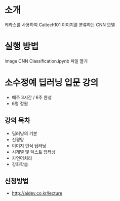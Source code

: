 # 소개
케라스를 사용하여 Caltech101 이미지를 분류하는 CNN 모델

# 실행 방법
Image CNN Classification.ipynb 파일 열기

# 소수정예 딥러닝 입문 강의
- 매주 3시간 / 6주 완성
- 6명 정원

## 강의 목차
- 딥러닝의 기본
- 신경망
- 이미지 인식 딥러닝
- 시계열 및 텍스트 딥러닝
- 자연어처리
- 강화학습

## 신청방법
- <http://aidev.co.kr/lecture>
